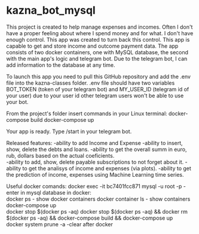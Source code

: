 # kazna_bot_mysql

This project is created to help manage expenses and incomes. Often I don't have a proper feeling about where I spend money and for what. I don't have enough control.
This app was created to turn back this control. This app is capable to get and store income and outcome payment data. The app consists of two docker containers, one with MySQL database, the second with the main app's logic and telegram bot. Due to the telegram bot, I can add information to the database at any time.

To launch this app you need to pull this GitHub repository and add the .env file into the kazna-classes folder. .env file should have two variables BOT_TOKEN (token of your telegram bot) and MY_USER_ID (telegram id of your user) due to your user id other telegram users won't be able to use your bot.

From the project's folder insert commands in your Linux terminal:
docker-compose build
docker-compose up

Your app is ready. Type /start in your telegram bot.

Released features:
-ability to add Income and Expense
-ability to insert, show, delete the debts and loans.
-ability to get the overall summ in euro, rub, dollars based on the actual coeficients.  
-ability to add, show, delete payable subscriptions to not forget about it. 
-ability to get the analisys of income and expenses (via plots). 
-ability to get the prediction of income, expenses using Machine Learning time series.

Useful docker comands:
docker exec -it bc7401fcc871 mysql -u root -p  - enter in mysql database in docker:    
docker ps   - show docker containers
docker container ls - show containers
docker-compose up  
docker stop $(docker ps -aq)
docker stop $(docker ps -aq) && docker rm $(docker ps -aq) && docker-compose build && docker-compose up   
docker system prune -a  -clear after docker
